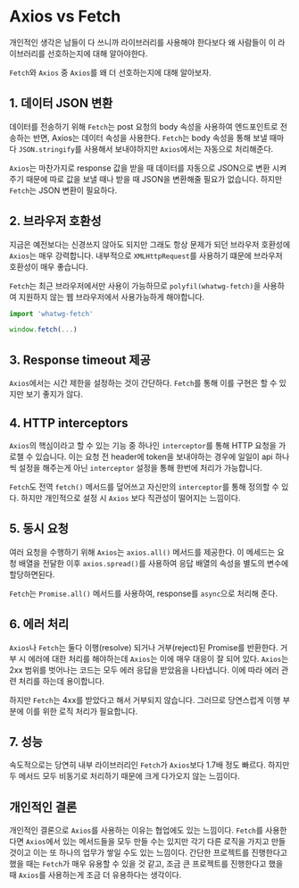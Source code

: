 # Axios vs Fetch

개인적인 생각은 남들이 다 쓰니까 라이브러리를 사용해야 한다보다 왜 사람들이 이 라이브러리를 선호하는지에 대해 알아야한다.

`Fetch`와 `Axios` 중 `Axios`를 왜 더 선호하는지에 대해 알아보자.

## 1. 데이터 JSON 변환

데이터를 전송하기 위해 `Fetch`는 post 요청의 body 속성을 사용하여 엔드포인트로 전송하는 반면, Axios는 데이터 속성을 사용한다. `Fetch`는 body 속성을 통해 보낼 때마다 `JSON.stringify`를 사용해서 보내야하지만 `Axios`에서는 자동으로 처리해준다.

`Axios`는 마찬가지로 response 값을 받을 때 데이터를 자동으로 JSON으로 변환 시켜주기 때문에 따로 값을 보낼 때나 받을 때 JSON을 변환해줄 필요가 없습니다. 하지만 `Fetch`는 JSON 변환이 필요하다.

## 2. 브라우저 호환성

지금은 예전보다는 신경쓰지 않아도 되지만 그래도 항상 문제가 되던 브라우저 호환성에 `Axios`는 매우 강력합니다. 내부적으로 `XMLHttpRequest`를 사용하기 떄문에 브라우저 호환성이 매우 좋습니다.

`Fetch`는 최근 브라우저에서만 사용이 가능하므로 `polyfil(whatwg-fetch)`을 사용하여 지원하지 않는 웹 브라우저에서 사용가능하게 해야합니다.

```js
import 'whatwg-fetch'

window.fetch(...)
```

## 3. Response timeout 제공

`Axios`에서는 시간 제한을 설정하는 것이 간단하다. `Fetch`를 통해 이를 구현은 할 수 있지만 보기 좋지가 않다.

## 4. HTTP interceptors

`Axios`의 핵심이라고 할 수 있는 기능 중 하나인 `interceptor`를 통해  HTTP 요청을 가로챌 수 있습니다. 이는 요청 전 header에 token을 보내야하는 경우에 일일이 api 하나씩 설정을 해주는게 아닌 `interceptor` 설정을 통해 한번에 처리가 가능합니다.

`Fetch`도 전역 `fetch()` 메서드를 덮어쓰고 자신만의 `interceptor`를 통해 정의할 수 있다. 하지만 개인적으로 설정 시 `Axios` 보다 직관성이 떨어지는 느낌이다.

## 5. 동시 요청

여러 요청을 수행하기 위해 `Axios`는 `axios.all()` 메서드를 제공한다. 이 메세드는 요청 배열을 전달한 이후 `axios.spread()`를 사용하여 응답 배열의 속성을 별도의 변수에 할당하면된다.

`Fetch`는 `Promise.all()` 메서드를 사용하여, response를 `async`으로 처리해 준다.

## 6. 에러 처리

`Axios`나 `Fetch`는 둘다 이행(resolve) 되거나 거부(reject)된 Promise를 반환한다. 거부 시 에러에 대한 처리를 해야하는데 `Axios`는 이에 매우 대응이 잘 되어 있다. `Axios`는 2xx 범위를 벗어나는 코드는 모두 에러 응답을 받았음을 나타냅니다. 이에 따라 에러 관련 처리를 하는데 용이합니다.

하지만 `Fetch`는 4xx를 받았다고 해서 거부되지 않습니다. 그러므로 당연스럽게 이행 부분에 이를 위한 로직 처리가 필요합니다.

## 7. 성능

속도적으로는 당연히 내부 라이브러리인 `Fetch`가 `Axios`보다 1.7배 정도 빠르다. 하지만 두 메서드 모두 비동기로 처리하기 때문에 크게 다가오지 않는 느낌이다.

## 개인적인 결론

개인적인 결론으로 `Axios`를 사용하는 이유는 협업에도 있는 느낌이다. `Fetch`를 사용한다면 `Axios`에서 있는 메서드들을 모두 만들 수는 있지만 각기 다른 로직을 가지고 만들 것이고 이는 또 하나의 업무가 쌓일 수도 있는 느낌이다. 간단한 프로젝트를 진행한다고 했을 때는 `Fetch`가 매우 유용할 수 있을 것 같고, 조금 큰 프로젝트를 진행한다고 했을 때 `Axios`를 사용하는게 조금 더 유용하다는 생각이다.
